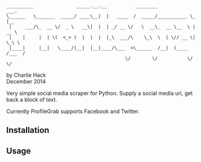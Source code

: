 ```
__________                _____.__.__           ________            ___.    
\______   \_______  _____/ ____\__|  |   ____  /  _____/___________ \_ |__  
 |     ___/\_  __ \/  _ \   __\|  |  | _/ __ \/   \  __\_  __ \__  \ | __ \ 
 |    |     |  | \(  <_> )  |  |  |  |_\  ___/\    \_\  \  | \// __ \| \_\ \
 |____|     |__|   \____/|__|  |__|____/\___  >\______  /__|  (____  /___  /
                                            \/        \/           \/    \/ 
```
by Charlie Hack  
December 2014

Very simple social media scraper for Python. Supply a social media uri, get back
a block of text.

Currently ProfileGrab supports Facebook and Twitter.
  
Installation
------------


Usage
-----

